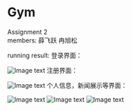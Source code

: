 # Gym
Assignment 2  
members: 薛飞跃 冉旭松


running result:
登录界面：


![Image text](https://raw.githubusercontent.com/Gaytohub/Gym/master/Gym%20Club2/img-folder/%E7%99%BB%E5%BD%95%E7%95%8C%E9%9D%A2.png)
注册界面：


![Image text](https://raw.githubusercontent.com/Gaytohub/Gym/master/Gym%20Club2/img-folder/%E6%B3%A8%E5%86%8C.png)
个人信息，新闻展示等界面：


![Image text](https://raw.githubusercontent.com/Gaytohub/Gym/master/Gym%20Club2/img-folder/%E4%B8%AA%E4%BA%BA%E4%BF%A1%E6%81%AF%E7%95%8C%E9%9D%A2.png)
![Image text](https://raw.githubusercontent.com/Gaytohub/Gym/master/Gym%20Club2/img-folder/%E6%96%B0%E9%97%BB%E5%B1%95%E7%A4%BA%E7%95%8C%E9%9D%A2.png)
![Image text](https://raw.githubusercontent.com/Gaytohub/Gym/master/Gym%20Club2/img-folder/recyclerview_cardview.png)
